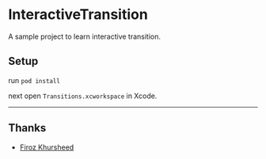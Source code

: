 # InteractiveTransition
A sample project to learn interactive transition.

## Setup

run `pod install`

next open `Transitions.xcworkspace` in Xcode.

----
## Thanks
* [Firoz Khursheed](mailto:firozkhursheed@gmail.com)
